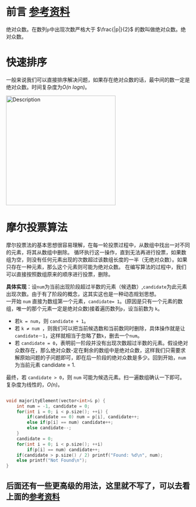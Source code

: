 # 前言 [参考资料](https://www.cnblogs.com/RioTian/p/12486239.html)

绝对众数。在数列`p`中出现次数严格大于 $\frac{|p|}{2}$ 的数叫做绝对众数。绝对众数。

# 快速排序

一般来说我们可以直接排序解决问题，如果存在绝对众数的话，最中间的数一定是绝对众数。时间复杂度为*O(n logn)*。

<img src="https://cdn.jsdelivr.net/gh/RivTian/Blogimg/img/20210724160433.png" alt="Description" width="300">

# 摩尔投票算法

摩尔投票法的基本思想很容易理解，在每一轮投票过程中，从数组中找出一对不同的元素，将其从数组中删除。
循环执行这一操作，直到无法再进行投票，如果数组为空，则没有任何元素出现的次数超过该数组长度的一半（无绝对众数）。如果只存在一种元素，那么这个元素则可能为绝对众数。
在编写算法的过程中，我们可以直接按照数组原来的顺序进行投票，删除。

**具体实现**：设`num`为当前出现阶段超过半数的元素（候选数）,`candidate`为此元素出现次数。由于有了阶段的概念，这其实这也是一种动态规划思想。  
一开始 `num` 直接为数组第一个元素，`candidate= 1`。(原因是只有一个元素的数组，唯一的那个元素一定是绝对众数)接着遍历数列`p`，设当前数为 `k`。
- 若`k = num`，则 `candidate + 1`。
- 若 `k ≠ num `，则我们可以把当前候选数和当前数同时删除，具体操作就是让 `candidate－1`，这样就相当于忽略了数`k`，删去一个`num`。
- 若 `candidate = 0`，表明前一阶段并没有出现次数超过半数的元素。假设绝对众数存在，那么绝对众数-定在剩余的数组中是绝对众数，这样我们只需要求解原始问题的子问题即可，即在后一阶段的绝对众数是多少。回到开始，`num`为当前元素 candidate = 1.

最终，若 `candidate > 0`，则 `num` 可能为候选元素。扫一遍数组确认一下即可。
复杂度为线性的，*O(n)*。

```cpp

void majorityElement(vector<int>& p) {  
    int num = -1, candidate = 0;
    for(int i = 0; i < p.size(); ++i) {
        if(candidate == 0) num = p[i], candidate++;
        else if(p[i] == num) candidate++;
        else candidate--;        
    }
    candidate = 0;
    for(int i = 0; i < p.size(); ++i)
        if(p[i] == num) candidate++;
    if(candidate > p.size() / 2) printf("Found: %d\n", num);
    else printf("Not Found\n");
}

```

## 后面还有一些更高级的用法，这里就不写了，可以去看上面的[参考资料](https://www.cnblogs.com/RioTian/p/12486239.html)
